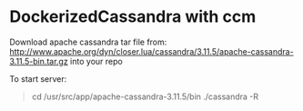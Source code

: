 # DockerizedCassandra with ccm
Download apache cassandra tar file from: http://www.apache.org/dyn/closer.lua/cassandra/3.11.5/apache-cassandra-3.11.5-bin.tar.gz into your repo

To start server:
> cd /usr/src/app/apache-cassandra-3.11.5/bin
> ./cassandra -R
